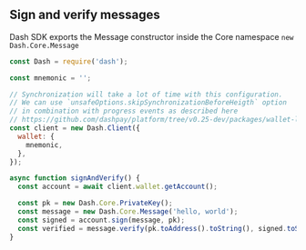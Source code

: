 ## Sign and verify messages

Dash SDK exports the Message constructor inside the Core namespace `new Dash.Core.Message`

```js
const Dash = require('dash');

const mnemonic = '';

// Synchronization will take a lot of time with this configuration. 
// We can use `unsafeOptions.skipSynchronizationBeforeHeigth` option
// in combination with progress events as described here
// https://github.com/dashpay/platform/tree/v0.25-dev/packages/wallet-lib#usage
const client = new Dash.Client({
  wallet: {
    mnemonic,
  },
});

async function signAndVerify() {
  const account = await client.wallet.getAccount();

  const pk = new Dash.Core.PrivateKey();
  const message = new Dash.Core.Message('hello, world');
  const signed = account.sign(message, pk);
  const verified = message.verify(pk.toAddress().toString(), signed.toString());
}
```

